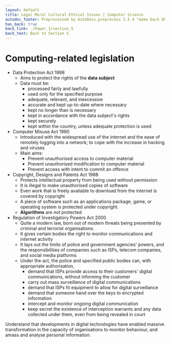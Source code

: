 ```yaml
---
layout: default
title: Legal Moral Cultural Ethical Issues | Computer Science
autodoc_footer: Preprocessed by AutoDocs.preprocess 2.5.4 "make back URLs relative" ⓒ Starwort, 2020
has_back: true
back_link: ./Paper_1/section_5
back_text: Back to Section 5
---
```


# Computing-related legislation

- Data Protection Act 1998
  - Aims to protect the rights of the **data subject**
  - Data must be:
    - processed fairly and lawfully
    - used only for the specified purpose
    - adequate, relevant, and inexcessive
    - accurate and kept up-to-date where necessary
    - kept no longer than is necessary
    - kept in accordance with the data subject's rights
    - kept securely
    - kept within the country, unless adequate protection is used
- Computer Misuse Act 1990
  - Introduced with the widespread use of the internet and the ease of remotely logging into a network; to cope with the increase in hacking and viruses
  - Main aims:
    - Prevent unauthorised access to computer material
    - Prevent unauthorised modification to computer material
    - Prevent access with intent to commit an offence
- Copyright, Designs and Patents Act 1988
  - Protects intellectual property from being used without permission
  - It is illegal to make unauthorised copies of software
  - Even work that is freely available to download from the internet is covered by copyright
  - A piece of software such as an applications package, game, or operating system is protected under copyright.
  - **Algorithms** are *not* protected
- Regulation of Investigatory Powers Act 2000
  - Quite a modern law, born out of modern threats being presented by criminal and terrorist organisations.
  - It gives certain bodies the right to monitor communications and internet activity
  - It lays out the limits of police and government agencies' powers, and the responsibilities of companies such as ISPs, telecom companies, and social media platforms
  - Under the act, the police and specified public bodies can, with appropriate authorisation,
    - demand that ISPs provide access to their customers' digital communications, without informing the customer
    - carry out mass surveillance of digital communications
    - demand that ISPs fit equipment to allow for digital surveillance
    - demand that someone hand over the keys to encrypted information
    - intercept and monitor ongoing digital communication
    - keep secret the existence of interception warrants and any data collected under them, even from being revealed in court

Understand that developments in digital technologies have enabled massive transformation in the capacity of organisations to monitor behaviour, and amass and analyse personal information.
